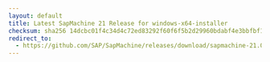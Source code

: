 ```yaml
---
layout: default
title: Latest SapMachine 21 Release for windows-x64-installer
checksum: sha256 14dcbc01f4c34d4c72ed83292f60f6f5b2d29960bdabf4e3bbfbf1b7d26e86d1
redirect_to:
  - https://github.com/SAP/SapMachine/releases/download/sapmachine-21.0.2/sapmachine-jre-21.0.2_windows-x64_bin.msi
---
```

